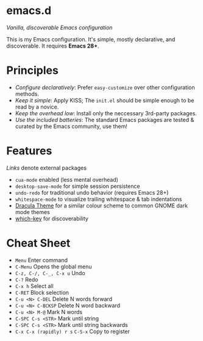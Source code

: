 # emacs.d

_Vanilla, discoverable Emacs configuration_

This is my Emacs configuration. It's simple, mostly declarative, and discoverable. It requires **Emacs 28+**.

# Principles

* _Configure declaratively_: Prefer `easy-customize` over other configuration methods.
* _Keep it simple_: Apply KISS; The `init.el` should be simple enough to be read by a novice.
* _Keep the overhead low_: Install only the neccessary 3rd-party packages.
* _Use the included batteries_: The standard Emacs packages are tested & curated by the Emacs community, use them!

# Features

_Links_ denote external packages

* `cua-mode` enabled (less mental overhead)
* `desktop-save-mode` for simple session persistence
* `undo-redo` for traditional undo behavior (requires Emacs 28+)
* `whitespace-mode` to visualize trailing whitespace & tab indentations
* [Dracula Theme](https://github.com/dracula/emacs) for a similar colour scheme to common GNOME dark mode themes
* [which-key](https://github.com/justbur/emacs-which-key) for discoverability

# Cheat Sheet

- `Menu` Enter command
- `C-Menu` Opens the global menu
- `C-z, C-/, C-_, C-x u` Undo
- `C-?` Redo
- `C-x h` Select all
- `C-RET` Block selection
- `C-u <N> C-DEL` Delete N words forward
- `C-u <N> C-BCKSP` Delete N word backward
- `C-u <N> M-@`  Mark N words
- `C-SPC C-s <STR>` Mark until string
- `C-SPC C-s <STR>` Mark until string backwards
- `C-x C-x (rapidly) r s` `C-S-x` Copy to register

